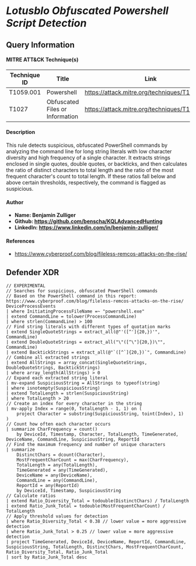 # *Lotusblo Obfuscated Powershell Script Detection*

## Query Information

#### MITRE ATT&CK Technique(s)

| Technique ID | Title    | Link    |
| ---  | --- | --- |
| T1059.001 | Powershell | https://attack.mitre.org/techniques/T1059/001/ |
| T1027 | Obfuscated Files or Information | https://attack.mitre.org/techniques/T1027/ |

#### Description

This rule detects suspicious, obfuscated PowerShell commands by analyzing the command line for long string literals with low character diversity and high frequency of a single character. It extracts strings enclosed in single quotes, double quotes, or backticks, and then calculates the ratio of distinct characters to total length and the ratio of the most frequent character's count to total length. If these ratios fall below and above certain thresholds, respectively, the command is flagged as suspicious.

#### Author <Optional>
- **Name: Benjamin Zulliger**
- **Github: https://github.com/benscha/KQLAdvancedHunting**
- **LinkedIn: https://www.linkedin.com/in/benjamin-zulliger/**

#### References
- https://www.cyberproof.com/blog/fileless-remcos-attacks-on-the-rise/


## Defender XDR
```KQL
// EXPERIMENTAL
// Searches for suspicious, obfuscated PowerShell commands
// Based on the PowerShell command in this report: https://www.cyberproof.com/blog/fileless-remcos-attacks-on-the-rise/
DeviceProcessEvents
| where InitiatingProcessFileName =~ "powershell.exe"
| extend CommandLine = tolower(ProcessCommandLine) 
| where strlen(CommandLine) > 100
// Find string literals with different types of quotation marks
| extend SingleQuoteStrings = extract_all(@"'([^']{20,})'", CommandLine)
| extend DoubleQuoteStrings = extract_all("\"([^\"]{20,})\"", CommandLine)
| extend BacktickStrings = extract_all(@"`([^`]{20,})`", CommandLine)
// Combine all extracted strings
| extend AllStrings = array_concat(SingleQuoteStrings, DoubleQuoteStrings, BacktickStrings)
| where array_length(AllStrings) > 0
// Expand each extracted string literal
| mv-expand SuspiciousString = AllStrings to typeof(string)
| where isnotempty(SuspiciousString)
| extend TotalLength = strlen(SuspiciousString)
| where TotalLength > 20
// Create an index for every character in the string
| mv-apply Index = range(0, TotalLength - 1, 1) on (
    project Character = substring(SuspiciousString, toint(Index), 1)
)
// Count how often each character occurs
| summarize CharFrequency = count() 
    by DeviceId, Timestamp, Character, TotalLength, TimeGenerated, DeviceName, CommandLine, SuspiciousString, ReportId
// Find the maximum frequency and number of unique characters
| summarize 
    DistinctChars = dcount(Character),
    MostFrequentCharCount = max(CharFrequency),
    TotalLength = any(TotalLength),
    TimeGenerated = any(TimeGenerated),
    DeviceName = any(DeviceName),
    CommandLine = any(CommandLine),
    ReportId = any(ReportId)
    by DeviceId, Timestamp, SuspiciousString
// Calculate ratios
| extend Ratio_Diversity_Total = todouble(DistinctChars) / TotalLength 
| extend Ratio_Junk_Total = todouble(MostFrequentCharCount) / TotalLength 
// Apply threshold values for detection
| where Ratio_Diversity_Total < 0.38 // lower value = more aggressive detection
| where Ratio_Junk_Total > 0.25 // lower value = more aggressive detection
| project TimeGenerated, DeviceId, DeviceName, ReportId, CommandLine, SuspiciousString, TotalLength, DistinctChars, MostFrequentCharCount, Ratio_Diversity_Total, Ratio_Junk_Total
| sort by Ratio_Junk_Total desc
```
